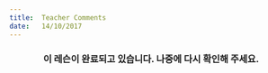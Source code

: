 ```yaml
---
title:  Teacher Comments
date:   14/10/2017
---
```


### <center>이 레슨이 완료되고 있습니다. 나중에 다시 확인해 주세요.</center>